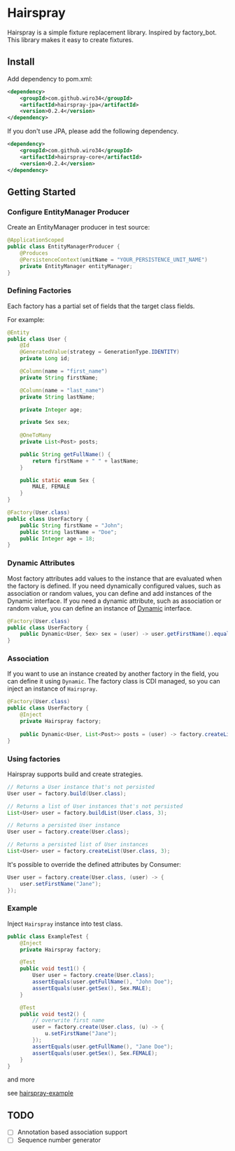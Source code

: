 Hairspray
=========

Hairspray is a simple fixture replacement library. Inspired by factory_bot.
This library makes it easy to create fixtures.

## Install

Add dependency to pom.xml:

```xml
<dependency>
    <groupId>com.github.wiro34</groupId>
    <artifactId>hairspray-jpa</artifactId>
    <version>0.2.4</version>
</dependency>
```

If you don't use JPA, please add the following dependency.

```xml
<dependency>
    <groupId>com.github.wiro34</groupId>
    <artifactId>hairspray-core</artifactId>
    <version>0.2.4</version>
</dependency>
```

## Getting Started

### Configure EntityManager Producer

Create an EntityManager producer in test source:

```java
@ApplicationScoped
public class EntityManagerProducer {
    @Produces
    @PersistenceContext(unitName = "YOUR_PERSISTENCE_UNIT_NAME")
    private EntityManager entityManager;
}
```

### Defining Factories

Each factory has a partial set of fields that the target class fields.

For example:

```java
@Entity
public class User {
    @Id
    @GeneratedValue(strategy = GenerationType.IDENTITY)
    private Long id;

    @Column(name = "first_name")
    private String firstName;

    @Column(name = "last_name")
    private String lastName;

    private Integer age;

    private Sex sex;
    
    @OneToMany
    private List<Post> posts;

    public String getFullName() {
        return firstName + " " + lastName;
    }

    public static enum Sex {
        MALE, FEMALE
    }
}
```

```java
@Factory(User.class)
public class UserFactory {
    public String firstName = "John";
    public String lastName = "Doe";
    public Integer age = 18;
}
```

### Dynamic Attributes

Most factory attributes add values ​​to the instance that are evaluated when the factory is defined.
If you need dynamically configured values, such as association or random values, you can define and add instances of the Dynamic interface.
If you need a dynamic attribute, such as association or random value, you can define an instance of [Dynamic](core/src/main/java/com/github/wiro34/hairspray/Dynamic.java) interface.

```java
@Factory(User.class)
public class UserFactory {
    public Dynamic<User, Sex> sex = (user) -> user.getFirstName().equals("Jane") ? Sex.FEMALE : Sex.MALE;
}
```

### Association

If you want to use an instance created by another factory in the field, you can define it using `Dynamic`.
The factory class is CDI managed, so you can inject an instance of `Hairspray`.

```java
@Factory(User.class)
public class UserFactory {
    @Inject
    private Hairspray factory;
 
    public Dynamic<User, List<Post>> posts = (user) -> factory.createList(Post.class, 2);
}
```

### Using factories

Hairspray supports build and create strategies.

```java
// Returns a User instance that's not persisted
User user = factory.build(User.class);

// Returns a list of User instances that's not persisted
List<User> user = factory.buildList(User.class, 3);

// Returns a persisted User instance
User user = factory.create(User.class);

// Returns a persisted list of User instances
List<User> user = factory.createList(User.class, 3);
```

It's possible to override the defined attributes by Consumer:

```java
User user = factory.create(User.class, (user) -> {
    user.setFirstName("Jane");
});
```

### Example

Inject `Hairspray` instance into test class.

```java
public class ExampleTest {
    @Inject
    private Hairspray factory;

    @Test
    public void test1() {
        User user = factory.create(User.class);
        assertEquals(user.getFullName(), "John Doe");
        assertEquals(user.getSex(), Sex.MALE);
    }

    @Test
    public void test2() {
        // overwrite first name
        user = factory.create(User.class, (u) -> {
            u.setFirstName("Jane");
        });
        assertEquals(user.getFullName(), "Jane Doe");
        assertEquals(user.getSex(), Sex.FEMALE);
    }
}
```

and more

see [hairspray-example](https://github.com/wiro34/hairspray-example)

## TODO

- [ ] Annotation based association support
- [ ] Sequence number generator
